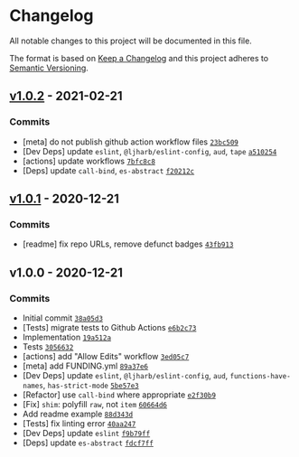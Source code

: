# Changelog

All notable changes to this project will be documented in this file.

The format is based on [Keep a Changelog](https://keepachangelog.com/en/1.0.0/)
and this project adheres to [Semantic Versioning](https://semver.org/spec/v2.0.0.html).

## [v1.0.2](https://github.com/es-shims/String.raw/compare/v1.0.1...v1.0.2) - 2021-02-21

### Commits

- [meta] do not publish github action workflow files [`23bc509`](https://github.com/es-shims/String.raw/commit/23bc5092a00b00483e7c93c4c64e449c0297ccd2)
- [Dev Deps] update `eslint`, `@ljharb/eslint-config`, `aud`, `tape` [`a510254`](https://github.com/es-shims/String.raw/commit/a510254e9986238070b640824b7b4e6632f92e69)
- [actions] update workflows [`7bfc8c8`](https://github.com/es-shims/String.raw/commit/7bfc8c80aab4adb68199279ae56959d8444c87d1)
- [Deps] update `call-bind`, `es-abstract` [`f20212c`](https://github.com/es-shims/String.raw/commit/f20212ca40bf29cff3ea39d5bfd03246c83c2287)

## [v1.0.1](https://github.com/es-shims/String.raw/compare/v1.0.0...v1.0.1) - 2020-12-21

### Commits

- [readme] fix repo URLs, remove defunct badges [`43fb913`](https://github.com/es-shims/String.raw/commit/43fb913e8ecf218f9e2cc6091106a80342057512)

## v1.0.0 - 2020-12-21

### Commits

- Initial commit [`38a05d3`](https://github.com/es-shims/String.raw/commit/38a05d3a15afaf647041616c73866915c3e41c17)
- [Tests] migrate tests to Github Actions [`e6b2c73`](https://github.com/es-shims/String.raw/commit/e6b2c73715b1128dd9fef213387fdbbb40cc6919)
- Implementation [`19a512a`](https://github.com/es-shims/String.raw/commit/19a512aba27372d315c02ad7fbccd8cbf519d5e2)
- Tests [`3056632`](https://github.com/es-shims/String.raw/commit/30566328774e242104d56f582c51ea5a18a5f59d)
- [actions] add "Allow Edits" workflow [`3ed05c7`](https://github.com/es-shims/String.raw/commit/3ed05c795d079424ea9027d2ac041ea6460812ba)
- [meta] add FUNDING.yml [`89a37e6`](https://github.com/es-shims/String.raw/commit/89a37e6ee8dc732ec19939ed87dd470941bc275d)
- [Dev Deps] update `eslint`, `@ljharb/eslint-config`, `aud`, `functions-have-names`, `has-strict-mode` [`5be57e3`](https://github.com/es-shims/String.raw/commit/5be57e3c8074a7fdda8814f23ad74688ed146172)
- [Refactor] use `call-bind` where appropriate [`e2f30b9`](https://github.com/es-shims/String.raw/commit/e2f30b91732e6b31ce26605fd321c6049cf3919a)
- [Fix] `shim`: polyfill `raw`, not `item` [`60664d6`](https://github.com/es-shims/String.raw/commit/60664d6557963efeaf72755e7e285a97ebc147aa)
- Add readme example [`88d343d`](https://github.com/es-shims/String.raw/commit/88d343d3ee016066d384806b709d865e87b77126)
- [Tests] fix linting error [`40aa247`](https://github.com/es-shims/String.raw/commit/40aa247ced92274648c08d1dbb3e61be0af3c2d3)
- [Dev Deps] update `eslint` [`f9b79ff`](https://github.com/es-shims/String.raw/commit/f9b79ffb8f59572b683b19f23452b81575cc0722)
- [Deps] update `es-abstract` [`fdcf7ff`](https://github.com/es-shims/String.raw/commit/fdcf7ffdab502f2a25913b618af03f16018aba45)

